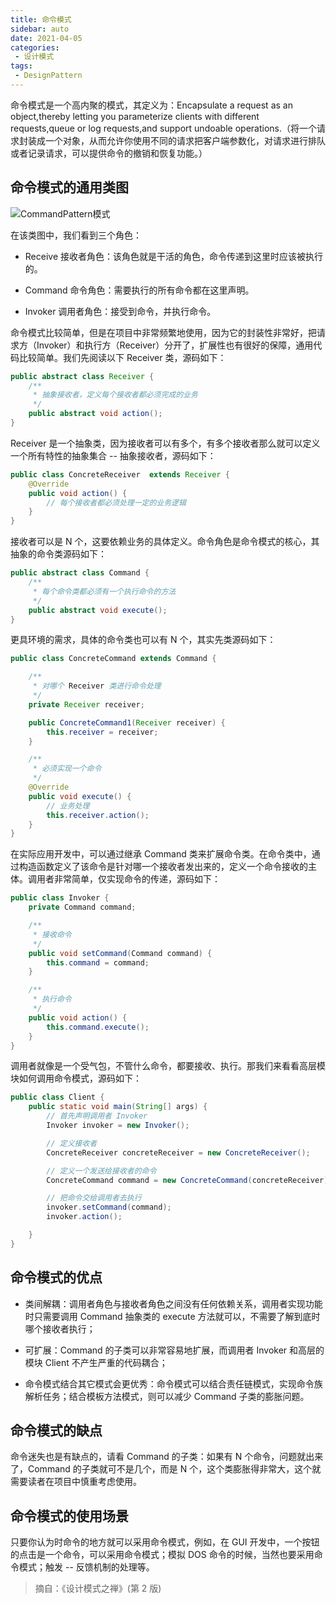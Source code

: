 ```yaml
---
title: 命令模式
sidebar: auto
date: 2021-04-05
categories:
 - 设计模式
tags:
 - DesignPattern
---
```


命令模式是一个高内聚的模式，其定义为：Encapsulate a request as an object,thereby letting you parameterize clients with different requests,queue or log requests,and support undoable operations.（将一个请求封装成一个对象，从而允许你使用不同的请求把客户端参数化，对请求进行排队或者记录请求，可以提供命令的撤销和恢复功能。）

## 命令模式的通用类图

<img :src="$withBase('/img/java/design/CommandPattern模式.png')" alt="CommandPattern模式" />

在该类图中，我们看到三个角色：

* Receive 接收者角色：该角色就是干活的角色，命令传递到这里时应该被执行的。

* Command 命令角色：需要执行的所有命令都在这里声明。

* Invoker 调用者角色：接受到命令，并执行命令。

命令模式比较简单，但是在项目中非常频繁地使用，因为它的封装性非常好，把请求方（Invoker）和执行方（Receiver）分开了，扩展性也有很好的保障，通用代码比较简单。我们先阅读以下 Receiver 类，源码如下：

``` java
public abstract class Receiver {
    /**
	 * 抽象接收者，定义每个接收者都必须完成的业务
	 */
    public abstract void action();
}
```

  Receiver 是一个抽象类，因为接收者可以有多个，有多个接收者那么就可以定义一个所有特性的抽象集合 -- 抽象接收者，源码如下：

``` java
public class ConcreteReceiver  extends Receiver {
	@Override
	public void action() {
		// 每个接收者都必须处理一定的业务逻辑
	}
}
```

接收者可以是 N 个，这要依赖业务的具体定义。命令角色是命令模式的核心，其抽象的命令类源码如下：

``` java
public abstract class Command {
    /**
	 * 每个命令类都必须有一个执行命令的方法
	 */
    public abstract void execute();
}
```

更具环境的需求，具体的命令类也可以有 N 个，其实先类源码如下：

``` java
public class ConcreteCommand extends Command {

    /**
	 * 对哪个 Receiver 类进行命令处理
	 */
    private Receiver receiver;

    public ConcreteCommand1(Receiver receiver) {
        this.receiver = receiver;
    }

    /**
	 * 必须实现一个命令
	 */
    @Override
    public void execute() {
        // 业务处理
        this.receiver.action();
    }
}
```

在实际应用开发中，可以通过继承 Command 类来扩展命令类。在命令类中，通过构造函数定义了该命令是针对哪一个接收者发出来的，定义一个命令接收的主体。调用者非常简单，仅实现命令的传递，源码如下：

``` java
public class Invoker {
    private Command command;

    /**
	 * 接收命令
	 */
    public void setCommand(Command command) {
        this.command = command;
    }

    /**
	 * 执行命令
	 */
    public void action() {
        this.command.execute();
    }
}
```

调用者就像是一个受气包，不管什么命令，都要接收、执行。那我们来看看高层模块如何调用命令模式，源码如下：

```java
public class Client {
    public static void main(String[] args) {
        // 首先声明调用者 Invoker
        Invoker invoker = new Invoker();

        // 定义接收者
        ConcreteReceiver concreteReceiver = new ConcreteReceiver();

        // 定义一个发送给接收者的命令
        ConcreteCommand command = new ConcreteCommand(concreteReceiver);

        // 把命令交给调用者去执行
        invoker.setCommand(command);
        invoker.action();

    }
}
```



## 命令模式的优点

* 类间解耦：调用者角色与接收者角色之间没有任何依赖关系，调用者实现功能时只需要调用 Command 抽象类的 execute 方法就可以，不需要了解到底时哪个接收者执行；

* 可扩展：Command 的子类可以非常容易地扩展，而调用者 Invoker 和高层的模块 Client 不产生严重的代码耦合；

* 命令模式结合其它模式会更优秀：命令模式可以结合责任链模式，实现命令族解析任务；结合模板方法模式，则可以减少 Command 子类的膨胀问题。



## 命令模式的缺点

命令迷失也是有缺点的，请看 Command 的子类：如果有 N 个命令，问题就出来了，Command 的子类就可不是几个，而是 N 个，这个类膨胀得非常大，这个就需要读者在项目中慎重考虑使用。



## 命令模式的使用场景

只要你认为时命令的地方就可以采用命令模式，例如，在 GUI 开发中，一个按钮的点击是一个命令，可以采用命令模式；模拟 DOS 命令的时候，当然也要采用命令模式；触发 -- 反馈机制的处理等。

> 摘自：《设计模式之禅》(第 2 版)
